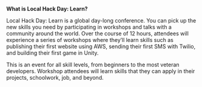 __What is Local Hack Day: Learn?__

Local Hack Day: Learn is a global day-long conference. You can pick up the new skills you need by participating in workshops and talks with a community around the world. Over the course of 12 hours, attendees will experience a series of workshops where they’ll learn skills such as publishing their first website using AWS, sending their first SMS with Twilio, and building their first game in Unity.

This is an event for all skill levels, from beginners to the most veteran developers. Workshop attendees will learn skills that they can apply in their projects, schoolwork, job, and beyond.

